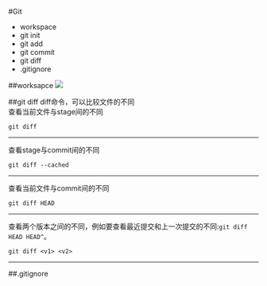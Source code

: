 ﻿#Git
* workspace
* git init
* git add
* git commit
* git diff
* .gitignore

##worksapce
![](https://github.com/lsj9383/git-magic/blob/master/git-pic/Workspace.png)

##git diff
diff命令，可以比较文件的不同<br>
查看当前文件与stage间的不同
```
git diff
```
---
查看stage与commit间的不同
```
git diff --cached
```
---
查看当前文件与commit间的不同
```
git diff HEAD
```
---
查看两个版本之间的不同，例如要查看最近提交和上一次提交的不同:`git diff HEAD HEAD^`。
```
git diff <v1> <v2>
```
---

##.gitignore

